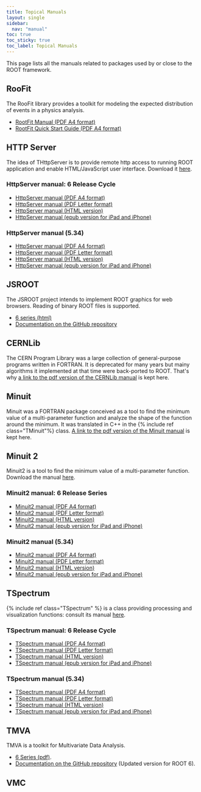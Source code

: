 ```yaml
---
title: Topical Manuals
layout: single
sidebar:
  nav: "manual"
toc: true
toc_sticky: true
toc_label: Topical Manuals
---
```


This page lists all the manuals related to packages used by or close to the ROOT framework.

## RooFit

The RooFit library provides a toolkit for modeling the expected distribution of events in
a physics analysis.

  - [RootFit Manual (PDF A4 format)](http://root.cern.ch/download/doc/RooFit_Users_Manual_2.91-33.pdf)
  - [RootFit Quick Start Guide (PDF A4 format)](https://root.cern.ch/download/doc/roofit_quickstart_3.00.pdf)

## HTTP Server

The idea of THttpServer is to provide remote http access to running ROOT application and
enable HTML/JavaScript user interface. Download it
[here](http://root.cern.ch/root/htmldoc/guides/HttpServer/HttpServer.html).


### HttpServer manual: 6 Release Cycle

  - [HttpServer manual (PDF A4 format)](http://root.cern.ch/root/htmldoc/guides/HttpServer/HttpServer.pdf)
  - [HttpServer manual (PDF Letter format)](http://root.cern.ch/root/htmldoc/guides/HttpServer/HttpServerLetter.pdf)
  - [HttpServer manual (HTML version)](http://root.cern.ch/root/htmldoc/guides/HttpServer/HttpServer.html)
  - [HttpServer manual (epub version for iPad and iPhone)](http://root.cern.ch/root/htmldoc/guides/HttpServer/HttpServer.epub)

### HttpServer manual (5.34)

  - [HttpServer manual (PDF A4 format)](http://root.cern.ch/root/html534/guides/HttpServer/HttpServer.pdf)
  - [HttpServer manual (PDF Letter format)](http://root.cern.ch/root/html534/guides/HttpServer/HttpServerLetter.pdf)
  - [HttpServer manual (HTML version)](http://root.cern.ch/root/html534/guides/HttpServer/HttpServer.html)
  - [HttpServer manual (epub version for iPad and iPhone)](http://root.cern.ch/root/html534/guides/HttpServer/HttpServer.epub)


## JSROOT

The JSROOT project intends to implement ROOT graphics for web browsers. Reading of binary
ROOT files is supported.

  - [6 series (html)](https://root.cern.ch/root/htmldoc/guides/HttpServer/HttpServer.html)
  - [Documentation on the GitHub repository](https://github.com/root-project/jsroot/blob/master/docs/JSROOT.md)

## CERNLib

The CERN Program Library was a large collection of general-purpose programs written in
FORTRAN. It is deprecated for many years but mainy algorithms it implemented at that time
were back-ported to ROOT. That's why
[a link to the pdf version of the CERNLib manual](https://root.cern.ch/sites/d35c7d8c.web.cern.ch/files/cernlib.pdf)
is kept here.

## Minuit

Minuit was a FORTRAN package conceived as a tool to find the minimum value of a multi-parameter
function and analyze the shape of the function around the minimum. It was translated in
C++ in the {% include ref class="TMinuit"%} class.
[A link to the pdf version of the Minuit manual](https://root.cern.ch/sites/d35c7d8c.web.cern.ch/files/minuit.pdf)
is kept here.

## Minuit 2

Minuit2 is a tool to find the minimum value of a multi-parameter function. Download the
manual [here](http://root.cern.ch/root/htmldoc/guides/minuit2/Minuit2.html).

### Minuit2 manual: 6 Release Series

  - [Minuit2 manual (PDF A4 format)](http://root.cern.ch/root/htmldoc/guides/minuit2/Minuit2.pdf)
  - [Minuit2 manual (PDF Letter format)](http://root.cern.ch/root/htmldoc/guides/minuit2/Minuit2Letter.pdf)
  - [Minuit2 manual (HTML version)](http://root.cern.ch/root/htmldoc/guides/minuit2/Minuit2.html)
  - [Minuit2 manual (epub version for iPad and iPhone)](http://root.cern.ch/root/htmldoc/guides/minuit2/Minuit2.epub)

### Minuit2 manual (5.34)

  - [Minuit2 manual (PDF A4 format)](http://root.cern.ch/root/html534/guides/minuit2/Minuit2.pdf)
  - [Minuit2 manual (PDF Letter format)](http://root.cern.ch/root/html534/guides/minuit2/Minuit2Letter.pdf)
  - [Minuit2 manual (HTML version)](http://root.cern.ch/root/html534/guides/minuit2/Minuit2.html)
  - [Minuit2 manual (epub version for iPad and iPhone)](http://root.cern.ch/root/html534/guides/minuit2/Minuit2.epub)

## TSpectrum

{% include ref class="TSpectrum" %} is a class providing processing and visualization functions:
consult its manual [here](http://root.cern.ch/root/htmldoc/guides/spectrum/Spectrum.html).

### TSpectrum manual: 6 Release Cycle

  - [TSpectrum manual (PDF A4 format)](http://root.cern.ch/root/htmldoc/guides/spectrum/Spectrum.pdf)
  - [TSpectrum manual (PDF Letter format)](http://root.cern.ch/root/htmldoc/guides/spectrum/SpectrumLetter.pdf)
  - [TSpectrum manual (HTML version)](http://root.cern.ch/root/htmldoc/guides/spectrum/Spectrum.html)
  - [TSpectrum manual (epub version for iPad and iPhone)](http://root.cern.ch/root/htmldoc/guides/spectrum/Spectrum.epub)

### TSpectrum manual (5.34)

  - [TSpectrum manual (PDF A4 format)](http://root.cern.ch/root/html534/guides/spectrum/Spectrum.pdf)
  - [TSpectrum manual (PDF Letter format)](http://root.cern.ch/root/html534/guides/spectrum/SpectrumLetter.pdf)
  - [TSpectrum manual (HTML version)](http://root.cern.ch/root/html534/guides/spectrum/Spectrum.html)
  - [TSpectrum manual (epub version for iPad and iPhone)](http://root.cern.ch/root/html534/guides/spectrum/Spectrum.epub)


## TMVA

TMVA is a toolkit for Multivariate Data Analysis.

  - [6 Series (pdf)](https://root.cern.ch/download/doc/tmva/TMVAUsersGuide.pdf).
  - [Documentation on the GitHub repository](https://github.com/root-project/root/blob/master/documentation/tmva/UsersGuide/TMVAUsersGuide.pdf) (Updated version for ROOT 6).

## VMC